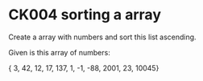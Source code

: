 # CK004 sorting a array

Create a array with numbers and sort this list ascending.

Given is this array of numbers:

{ 3, 42, 12, 17, 137, 1, -1, -88, 2001, 23, 10045}
